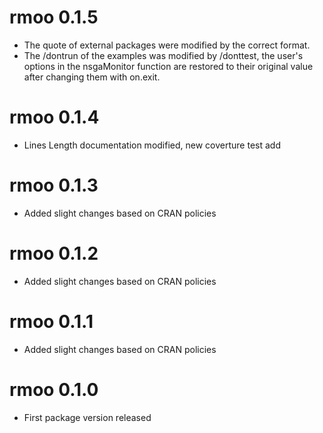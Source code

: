 # rmoo 0.1.5

* The quote of external packages were modified by the correct format.
* The /dontrun of the examples was modified by /donttest, the user's options in the nsgaMonitor function are restored to their original value after changing them with on.exit.

# rmoo 0.1.4

* Lines Length documentation modified, new coverture test add

# rmoo 0.1.3

* Added slight changes based on CRAN policies

# rmoo 0.1.2

* Added slight changes based on CRAN policies

# rmoo 0.1.1

* Added slight changes based on CRAN policies

# rmoo 0.1.0

* First package version released
